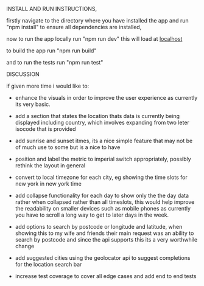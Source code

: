 INSTALL AND RUN INSTRUCTIONS, 

firstly navigate to the directory where you have installed the app and run "npm install" to ensure all dependencies are installed,

now to run the app locally run "npm run dev" this will load at [localhost](http://localhost:3000/)

to build the app run "npm run build" 

and to run the tests run "npm run test"


DISCUSSION

if given more time i would like to:

- enhance the visuals in order to improve the user experience as currently its very basic.

- add a section that states the location thats data is currently being displayed including country, which involves expanding from two leter isocode that is provided 

- add  sunrise and sunset itmes, its a nice simple feature that may not be of much use to some but is a nice to have 

- position and label the metric to imperial switch appropriately, possibly rethink the layout in general 

- convert to local timezone for each city, eg showing the time slots for new york in new york time

- add collapse functionality for each day to show only the the day data rather when collapsed rather than all timeslots, this would help improve the readability on smaller devices such as mobile phones as currently you have to scroll a long way to get to later days in the week.

- add options to search by postcode or longitude and latitude, when showing this to my wife and friends their main request was an ability to search by postcode and since the api supports this its a very worthwhile change 

- add suggested cities using the geolocator api to suggest completions for the location search bar

- increase test coverage to cover all edge cases and add end to end tests
  
